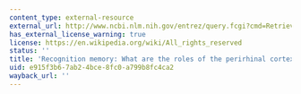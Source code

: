 ```yaml
---
content_type: external-resource
external_url: http://www.ncbi.nlm.nih.gov/entrez/query.fcgi?cmd=Retrieve&db=PubMed&dopt=Citation&list_uids=11253359
has_external_license_warning: true
license: https://en.wikipedia.org/wiki/All_rights_reserved
status: ''
title: 'Recognition memory: What are the roles of the perirhinal cortex and hippocampus?'
uid: e915f3b6-7ab2-4bce-8fc0-a799b8fc4ca2
wayback_url: ''
---
```

